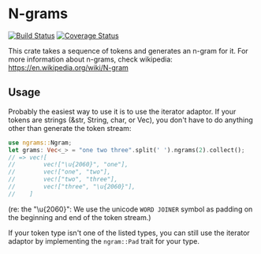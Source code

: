 # N-grams

[![Build Status](https://travis-ci.org/pwoolcoc/ngrams.svg)](https://travis-ci.org/pwoolcoc/ngrams)
[![Coverage Status](https://coveralls.io/repos/pwoolcoc/ngrams/badge.svg?branch=master&service=github)](https://coveralls.io/github/pwoolcoc/ngrams?branch=master)

This crate takes a sequence of tokens and generates an n-gram for it.
For more information about n-grams, check wikipedia: https://en.wikipedia.org/wiki/N-gram

## Usage

Probably the easiest way to use it is to use the iterator adaptor. If
your tokens are strings (&str, String, char, or Vec<u8>), you don't have
to do anything other than generate the token stream:

```rust
use ngrams::Ngram;
let grams: Vec<_> = "one two three".split(' ').ngrams(2).collect();
// => vec![
//        vec!["\u{2060}", "one"],
//        vec!["one", "two"],
//        vec!["two", "three"],
//        vec!["three", "\u{2060}"],
//    ]
```

(re: the "\u{2060}": We use the unicode `WORD JOINER` symbol as padding on the beginning and
end of the token stream.)

If your token type isn't one of the listed types, you can still use the
iterator adaptor by implementing the `ngram::Pad` trait for your type.
